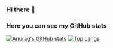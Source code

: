### Hi there 👋

### Here you can see my GitHub stats
[![Anurag's GitHub stats](https://github-readme-stats.vercel.app/api?username=gorkalertxundi&theme=dracula)](https://github.com/anuraghazra/github-readme-stats)
[![Top Langs](https://github-readme-stats.vercel.app/api/top-langs/?username=gorkalertxundi&layout=compact&theme=dracula)](https://github.com/anuraghazra/github-readme-stats)